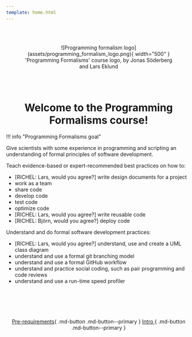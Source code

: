 ```yaml
---
template: home.html
---
```


<center>

<br/><br/>

<figure markdown="span">
  ![Programming formalism logo](assets/programming_formalism_logo.png){ width="500" }
  <figcaption>'Programming Formalisms' course logo, by Jonas Söderberg and Lars Eklund</figcaption>
</figure>


<br/><br/>


# Welcome to the Programming Formalisms course!
    
</center>

!!! info "Programming Formalisms goal"
    
Give scientists with some experience in programming and scripting
an understanding of formal principles of software development.

Teach evidence-based or expert-recommended best practices on how to:

- [RICHEL: Lars, would you agree?] write design documents for a project
- work as a team
- share code
- develop code
- test code
- optimize code
- [RICHEL: Lars, would you agree?] write reusable code
- [RICHEL: Björn, would you agree?] deploy code

Understand and do formal software development practices:

- [RICHEL: Lars, would you agree?] understand, use and create a UML class diagram
- understand and use a formal git branching model
- understand and use a formal GitHub workflow
- understand and practice social coding, such as pair programming and code reviews
- understand and use a run-time speed profiler

<center>
<br>
    
<br/><br/>

[Pre-requirements](prereqs.md){ .md-button .md-button--primary }
[Intro ](intro.md){ .md-button .md-button--primary }

<br/><br/>


</center>
